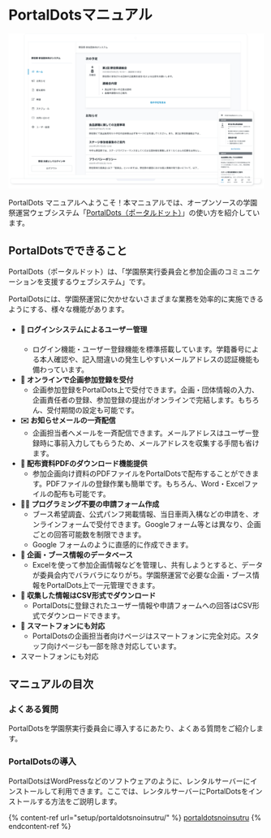# PortalDotsマニュアル

![](.gitbook/assets/image.png)

PortalDots マニュアルへようこそ！本マニュアルでは、オープンソースの学園祭運営ウェブシステム「[PortalDots（ポータルドット）](https://www.portaldots.com)」の使い方を紹介しています。

## PortalDotsでできること

PortalDots（ポータルドット）は、「学園祭実行委員会と参加企画のコミュニケーションを支援するウェブシステム」です。

PortalDotsには、学園祭運営に欠かせないさまざまな業務を効率的に実施できるようにする、様々な機能があります。

* #### 🔐 ログインシステムによるユーザー管理
  * ログイン機能・ユーザー登録機能を標準搭載しています。学籍番号による本人確認や、記入間違いの発生しやすいメールアドレスの認証機能も備わっています。
* **📝 オンラインで企画参加登録を受付**
  * 企画参加登録をPortalDots上で受付できます。企画・団体情報の入力、企画責任者の登録、参加登録の提出がオンラインで完結します。もちろん、受付期間の設定も可能です。
* **✉️ お知らせメールの一斉配信**
  * 企画担当者へメールを一斉配信できます。メールアドレスはユーザー登録時に事前入力してもらうため、メールアドレスを収集する手間も省けます。
* **📄 配布資料PDFのダウンロード機能提供**
  * 参加企画向け資料のPDFファイルをPortalDotsで配布することができます。PDFファイルの登録作業も簡単です。もちろん、Word・Excelファイルの配布も可能です。
* **🧑‍💻 プログラミング不要の申請フォーム作成**
  * ブース希望調査、公式パンフ掲載情報、当日車両入構などの申請を、オンラインフォームで受付できます。Googleフォーム等とは異なり、企画ごとの回答可能数を制限できます。
  * Google フォームのように直感的に作成できます。
* **📂 企画・ブース情報のデータベース**
  * Excelを使って参加企画情報などを管理し、共有しようとすると、データが委員会内でバラバラになりがち。学園祭運営で必要な企画・ブース情報をPortalDots上で一元管理できます。
* **💾 収集した情報はCSV形式でダウンロード**
  * PortalDotsに登録されたユーザー情報や申請フォームへの回答はCSV形式でダウンロードできます。
* **📱 スマートフォンにも対応**
  * PortalDotsの企画担当者向けページはスマートフォンに完全対応。スタッフ向けページも一部を除き対応しています。
* スマートフォンにも対応

## マニュアルの目次



### よくある質問

PortalDotsを学園祭実行委員会に導入するにあたり、よくある質問をご紹介します。

### PortalDotsの導入

PortalDotsはWordPressなどのソフトウェアのように、レンタルサーバーにインストールして利用できます。ここでは、レンタルサーバーにPortalDotsをインストールする方法をご説明します。

{% content-ref url="setup/portaldotsnoinsutru/" %}
[portaldotsnoinsutru](setup/portaldotsnoinsutru/)
{% endcontent-ref %}

